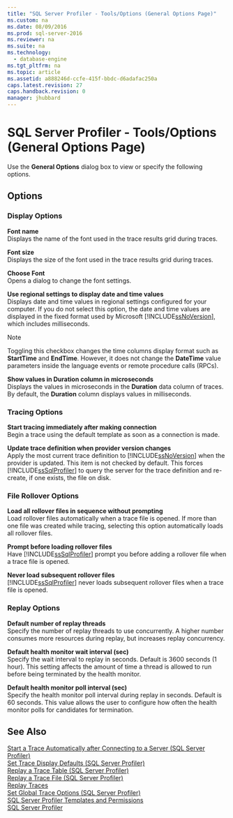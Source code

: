 ```yaml
---
title: "SQL Server Profiler - Tools/Options (General Options Page)"
ms.custom: na
ms.date: 08/09/2016
ms.prod: sql-server-2016
ms.reviewer: na
ms.suite: na
ms.technology: 
  - database-engine
ms.tgt_pltfrm: na
ms.topic: article
ms.assetid: a888246d-ccfe-415f-bbdc-d6adafac250a
caps.latest.revision: 27
caps.handback.revision: 0
manager: jhubbard
---
```

# SQL Server Profiler - Tools/Options (General Options Page)
  Use the **General Options** dialog box to view or specify the following options.  
  
## Options  
  
### Display Options  
 **Font name**  
 Displays the name of the font used in the trace results grid during traces.  
  
 **Font size**  
 Displays the size of the font used in the trace results grid during traces.  
  
 **Choose Font**  
 Opens a dialog to change the font settings.  
  
 **Use regional settings to display date and time values**  
 Displays date and time values in regional settings configured for your computer. If you do not select this option, the date and time values are displayed in the fixed format used by Microsoft [!INCLUDE[ssNoVersion](../../Topics/TopicNameContainA/tokens/ssNoVersion_md.md)], which includes milliseconds.  
  
> [!NOTE]  
>  Toggling this checkbox changes the time columns display format such as **StartTime** and **EndTime**. However, it does not change the **DateTime** value parameters inside the language events or remote procedure calls (RPCs).  
  
 **Show values in Duration column in microseconds**  
 Displays the values in microseconds in the **Duration** data column of traces. By default, the **Duration** column displays values in milliseconds.  
  
### Tracing Options  
 **Start tracing immediately after making connection**  
 Begin a trace using the default template as soon as a connection is made.  
  
 **Update trace definition when provider version changes**  
 Apply the most current trace definition to [!INCLUDE[ssNoVersion](../../Topics/TopicNameContainA/tokens/ssNoVersion_md.md)] when the provider is updated. This item is not checked by default. This forces [!INCLUDE[ssSqlProfiler](../../Topics/TopicNameContainA/tokens/ssSqlProfiler_md.md)] to query the server for the trace definition and re-create, if one exists, the file on disk.  
  
### File Rollover Options  
 **Load all rollover files in sequence without prompting**  
 Load rollover files automatically when a trace file is opened. If more than one file was created while tracing, selecting this option automatically loads all rollover files.  
  
 **Prompt before loading rollover files**  
 Have [!INCLUDE[ssSqlProfiler](../../Topics/TopicNameContainA/tokens/ssSqlProfiler_md.md)] prompt you before adding a rollover file when a trace file is opened.  
  
 **Never load subsequent rollover files**  
 [!INCLUDE[ssSqlProfiler](../../Topics/TopicNameContainA/tokens/ssSqlProfiler_md.md)] never loads subsequent rollover files when a trace file is opened.  
  
### Replay Options  
 **Default number of replay threads**  
 Specify the number of replay threads to use concurrently. A higher number consumes more resources during replay, but increases replay concurrency.  
  
 **Default health monitor wait interval (sec)**  
 Specify the wait interval to replay in seconds. Default is 3600 seconds (1 hour). This setting affects the amount of time a thread is allowed to run before being terminated by the health monitor.  
  
 **Default health monitor poll interval (sec)**  
 Specify the health monitor poll interval during replay in seconds. Default is 60 seconds. This value allows the user to configure how often the health monitor polls for candidates for termination.  
  
## See Also  
 [Start a Trace Automatically after Connecting to a Server &#40;SQL Server Profiler&#41;](../../Topics/TopicNameContainA/Start-a-Trace-Automatically-after-Connecting-to-a-Server--SQL-Server-Profiler-.md)   
 [Set Trace Display Defaults &#40;SQL Server Profiler&#41;](../../Topics/TopicNameNotContainA/Set-Trace-Display-Defaults--SQL-Server-Profiler-.md)   
 [Replay a Trace Table &#40;SQL Server Profiler&#41;](../../Topics/TopicNameContainA/Replay-a-Trace-Table--SQL-Server-Profiler-.md)   
 [Replay a Trace File &#40;SQL Server Profiler&#41;](../../Topics/TopicNameContainA/Replay-a-Trace-File--SQL-Server-Profiler-.md)   
 [Replay Traces](../../Topics/TopicNameNotContainA/Replay-Traces.md)   
 [Set Global Trace Options &#40;SQL Server Profiler&#41;](../../Topics/TopicNameNotContainA/Set-Global-Trace-Options--SQL-Server-Profiler-.md)   
 [SQL Server Profiler Templates and Permissions](../../Topics/TopicNameNotContainA/SQL-Server-Profiler-Templates-and-Permissions.md)   
 [SQL Server Profiler](../../Topics/TopicNameNotContainA/SQL-Server-Profiler.md)  
  
  